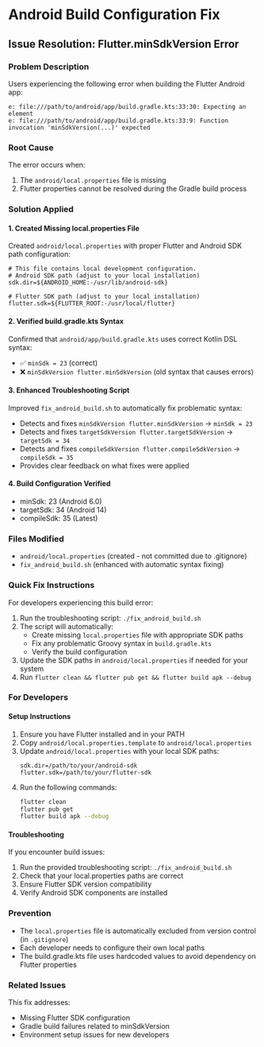# Android Build Configuration Fix

## Issue Resolution: Flutter.minSdkVersion Error

### Problem Description
Users experiencing the following error when building the Flutter Android app:
```
e: file:///path/to/android/app/build.gradle.kts:33:30: Expecting an element
e: file:///path/to/android/app/build.gradle.kts:33:9: Function invocation 'minSdkVersion(...)' expected
```

### Root Cause
The error occurs when:
1. The `android/local.properties` file is missing
2. Flutter properties cannot be resolved during the Gradle build process

### Solution Applied

#### 1. Created Missing local.properties File
Created `android/local.properties` with proper Flutter and Android SDK path configuration:
```properties
# This file contains local development configuration.
# Android SDK path (adjust to your local installation)
sdk.dir=${ANDROID_HOME:-/usr/lib/android-sdk}

# Flutter SDK path (adjust to your local installation)  
flutter.sdk=${FLUTTER_ROOT:-/usr/local/flutter}
```

#### 2. Verified build.gradle.kts Syntax
Confirmed that `android/app/build.gradle.kts` uses correct Kotlin DSL syntax:
- ✅ `minSdk = 23` (correct)
- ❌ `minSdkVersion flutter.minSdkVersion` (old syntax that causes errors)

#### 3. Enhanced Troubleshooting Script
Improved `fix_android_build.sh` to automatically fix problematic syntax:
- Detects and fixes `minSdkVersion flutter.minSdkVersion` → `minSdk = 23`
- Detects and fixes `targetSdkVersion flutter.targetSdkVersion` → `targetSdk = 34`  
- Detects and fixes `compileSdkVersion flutter.compileSdkVersion` → `compileSdk = 35`
- Provides clear feedback on what fixes were applied

#### 4. Build Configuration Verified
- minSdk: 23 (Android 6.0)
- targetSdk: 34 (Android 14)
- compileSdk: 35 (Latest)

### Files Modified
- `android/local.properties` (created - not committed due to .gitignore)
- `fix_android_build.sh` (enhanced with automatic syntax fixing)

### Quick Fix Instructions
For developers experiencing this build error:
1. Run the troubleshooting script: `./fix_android_build.sh`
2. The script will automatically:
   - Create missing `local.properties` file with appropriate SDK paths
   - Fix any problematic Groovy syntax in `build.gradle.kts`
   - Verify the build configuration
3. Update the SDK paths in `android/local.properties` if needed for your system
4. Run `flutter clean && flutter pub get && flutter build apk --debug`

### For Developers

#### Setup Instructions
1. Ensure you have Flutter installed and in your PATH
2. Copy `android/local.properties.template` to `android/local.properties`
3. Update `android/local.properties` with your local SDK paths:
   ```properties
   sdk.dir=/path/to/your/android-sdk
   flutter.sdk=/path/to/your/flutter-sdk
   ```
4. Run the following commands:
   ```bash
   flutter clean
   flutter pub get
   flutter build apk --debug
   ```

#### Troubleshooting
If you encounter build issues:
1. Run the provided troubleshooting script: `./fix_android_build.sh`
2. Check that your local.properties paths are correct
3. Ensure Flutter SDK version compatibility
4. Verify Android SDK components are installed

### Prevention
- The `local.properties` file is automatically excluded from version control (in `.gitignore`)
- Each developer needs to configure their own local paths
- The build.gradle.kts file uses hardcoded values to avoid dependency on Flutter properties

### Related Issues
This fix addresses:
- Missing Flutter SDK configuration
- Gradle build failures related to minSdkVersion
- Environment setup issues for new developers